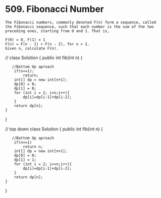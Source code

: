 # 509. Fibonacci Number
```PS
The Fibonacci numbers, commonly denoted F(n) form a sequence, called the Fibonacci sequence, such that each number is the sum of the two preceding ones, starting from 0 and 1. That is,

F(0) = 0, F(1) = 1
F(n) = F(n - 1) + F(n - 2), for n > 1.
Given n, calculate F(n).
```

//
class Solution {
    public int fib(int n) {
        
       //Bottom Up aproach
        if(n<=1);
            return;
        int[] dp = new int[n+1];
        dp[0] = 0;
        dp[1] = 0;
        for (int i = 2; i<n;i++){
            dp[i]=dp[i-1]+dp[i-2];
        }
        return dp[n];
    }
  
}

// top down
class Solution {
    public int fib(int n) {
        
       //Bottom Up aproach
        if(n<=1)
            return n;
        int[] dp = new int[n+1];
        dp[0] = 0;
        dp[1] = 1;
        for (int i = 2; i<=n;i++){
            dp[i]=dp[i-1]+dp[i-2];
        }
        return dp[n];
    }
  
}

